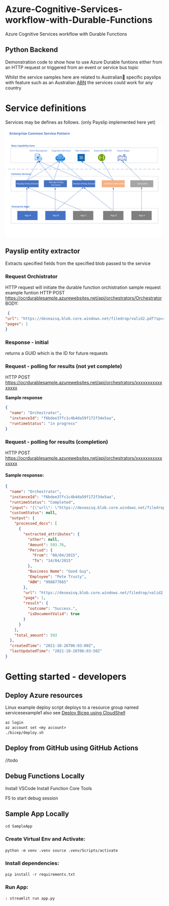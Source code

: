# Azure-Cognitive-Services-workflow-with-Durable-Functions
Azure Cognitive Services workflow with Durable Functions

## Python Backend

Demonstration code to show how to use Azure Durable funtions either from an HTTP request or triggered from an event or service bus topic

Whilst the service samples here are related to Australian🦘 specific payslips with feature such as an Australian [ABN](https://www.abr.gov.au/business-super-funds-charities/applying-abn) the services could work for any country

# Service definitions
Services may be defines as follows. (only Payslip implemented here yet)
![diagram of sample service](docs/Common%20Service%20Pattern.svg)
## Payslip entity extractor
Extracts specified fields from the specified blob passed to the service

### Request Orchistrator
HTTP request will initiate the durable function orchistration
sample request
example funtion
HTTP POST https://ocrdurablesample.azurewebsites.net/api/orchestrators/Orchestrator
BODY:
```json
 {
"url": "https://deseaisq.blob.core.windows.net/filedrop/valid2.pdf?sp=r&st=2021-10-19T22:53:46Z&se=2022-10-20T06:53:46Z&spr=https&sv=2020-08-04&sr=c&sigAAAAAAAAABBBBBBBBBBBCCCCCCCCCCC",
"pages": 1
}
```

### Response - initial
returns a GUID which is the ID for future requests

### Request - polling for results (not yet complete)
HTTP POST https://ocrdurablesample.azurewebsites.net/api/orchestrators/xxxxxxxxxxxxxxxx

**Sample response**
```json
{
  "name": "Orchestrator",
  "instanceId": "f6bdee37fc1c4b4da59f172f34e5aa",
  "runtimeStatus": "in progress"
}
```
### Request - polling for results (completion)
HTTP POST https://ocrdurablesample.azurewebsites.net/api/orchestrators/xxxxxxxxxxxxxxxx
#### Sample response:
```json
{
  "name": "Orchestrator",
  "instanceId": "f6bdee37fc1c4b4da59f172f34e5aa",
  "runtimeStatus": "Completed",
  "input": "{\"url\": \"https://deseaisq.blob.core.windows.net/filedrop/valid2.pdf?sp=r&st=2021-10-19T22:53:46Z&se=2022-10-20T06:53:46Z&spr=https&sv=2020-08-04&sr=c&sig=XX\", \"pages\": 1}",
  "customStatus": null,
  "output": {
    "processed_docs": [
      {
        "extracted_attributes": {
          "other": null,
          "Amount": 593.76,
          "Period": {
            "From": "08/04/2015",
            "To": "14/04/2015"
          },
          "Business Name": "Good Guy",
          "Employee": "Pete Trusty",
          "ABN": "998877665"
        },
        "url": "https://deseaisq.blob.core.windows.net/filedrop/valid2.pdf?sp=r&st=2021-10-19T22:53:46Z&se=2022-10-20T06:53:46Z&spr=https&sv=2020-08-04&sr=c&sig=XX",
        "page": 1,
        "result": {
          "outcome": "Success.",
          "isDocumentValid": true
        }
      }
    ],
    "total_amount": 593
  },
  "createdTime": "2021-10-26T06:03:00Z",
  "lastUpdatedTime": "2021-10-26T06:03:50Z"
}
```
# Getting started - developers

## Deploy Azure resources
Linux example deploy script
deploys to a resource group named servicesexample1 also see [Deploy Bicep using CloudShell](https://docs.microsoft.com/en-us/azure/azure-resource-manager/bicep/deploy-cloud-shell?tabs=azure-cli)

```
az login
az account set <my account>
./bicep/deploy.sh
```

## Deploy from GitHub using GitHub Actions
//todo

## Debug Functions Locally

Install VSCode
Install Function Core Tools

F5 to start debug session


## Sample App Locally
`
cd SampleApp
`

### Create Virtual Env and Activate:
`
python -m venv .venv
source .venv/Scripts/activate 
`

### Install dependencies:
`
pip install -r requirements.txt
`

### Run App:
`
: streamlit run app.py
`
